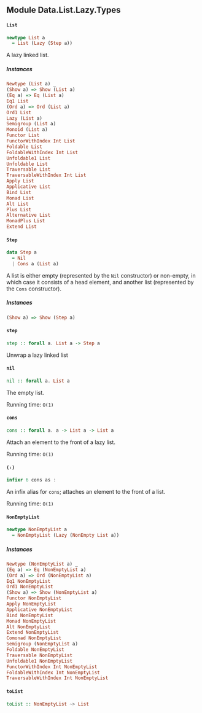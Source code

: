 ## Module Data.List.Lazy.Types

#### `List`

``` purescript
newtype List a
  = List (Lazy (Step a))
```

A lazy linked list.

##### Instances
``` purescript
Newtype (List a) _
(Show a) => Show (List a)
(Eq a) => Eq (List a)
Eq1 List
(Ord a) => Ord (List a)
Ord1 List
Lazy (List a)
Semigroup (List a)
Monoid (List a)
Functor List
FunctorWithIndex Int List
Foldable List
FoldableWithIndex Int List
Unfoldable1 List
Unfoldable List
Traversable List
TraversableWithIndex Int List
Apply List
Applicative List
Bind List
Monad List
Alt List
Plus List
Alternative List
MonadPlus List
Extend List
```

#### `Step`

``` purescript
data Step a
  = Nil
  | Cons a (List a)
```

A list is either empty (represented by the `Nil` constructor) or non-empty, in
which case it consists of a head element, and another list (represented by the
`Cons` constructor).

##### Instances
``` purescript
(Show a) => Show (Step a)
```

#### `step`

``` purescript
step :: forall a. List a -> Step a
```

Unwrap a lazy linked list

#### `nil`

``` purescript
nil :: forall a. List a
```

The empty list.

Running time: `O(1)`

#### `cons`

``` purescript
cons :: forall a. a -> List a -> List a
```

Attach an element to the front of a lazy list.

Running time: `O(1)`

#### `(:)`

``` purescript
infixr 6 cons as :
```

An infix alias for `cons`; attaches an element to the front of
a list.

Running time: `O(1)`

#### `NonEmptyList`

``` purescript
newtype NonEmptyList a
  = NonEmptyList (Lazy (NonEmpty List a))
```

##### Instances
``` purescript
Newtype (NonEmptyList a) _
(Eq a) => Eq (NonEmptyList a)
(Ord a) => Ord (NonEmptyList a)
Eq1 NonEmptyList
Ord1 NonEmptyList
(Show a) => Show (NonEmptyList a)
Functor NonEmptyList
Apply NonEmptyList
Applicative NonEmptyList
Bind NonEmptyList
Monad NonEmptyList
Alt NonEmptyList
Extend NonEmptyList
Comonad NonEmptyList
Semigroup (NonEmptyList a)
Foldable NonEmptyList
Traversable NonEmptyList
Unfoldable1 NonEmptyList
FunctorWithIndex Int NonEmptyList
FoldableWithIndex Int NonEmptyList
TraversableWithIndex Int NonEmptyList
```

#### `toList`

``` purescript
toList :: NonEmptyList ~> List
```


